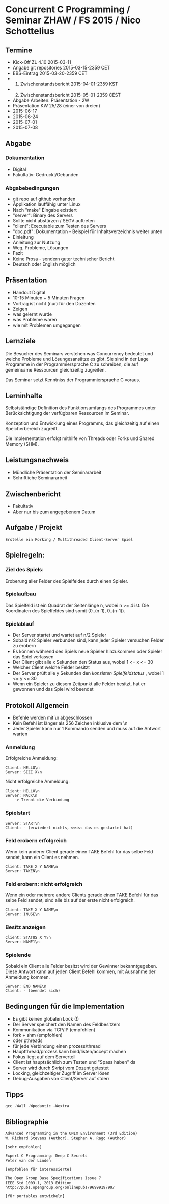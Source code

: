 # Concurrent C Programming / Seminar ZHAW / FS 2015 / Nico Schottelius

## Termine

* Kick-Off ZL 4.10          2015-03-11
* Angabe git repositories   2015-03-15-2359 CET
* EBS-Eintrag               2015-03-20-2359 CET
* 1. Zwischenstandsbericht  2015-04-01-2359 KST
* 2. Zwischenstandsbericht  2015-05-01-2359 CEST
* Abgabe Arbeiten: Präsentation - 2W
* Präsentation KW 25/28 (einer von dreien)
 * 2015-06-17
 * 2015-06-24
 * 2015-07-01
 * 2015-07-08

## Abgabe 

### Dokumentation

* Digital
* Fakultativ: Gedruckt/Gebunden

### Abgabebedingungen

* git repo auf github vorhanden
* Applikation lauffähig unter Linux
* Nach "make" Eingabe existiert
 * "server": Binary des Servers
  * Sollte nicht abstürzen / SEGV auftreten
 * "client": Executable zum Testen des Servers
 * "doc.pdf": Dokumentation - Beispiel für Inhaltsverzeichnis weiter unten
  * Einleitung
  * Anleitung zur Nutzung
  * Weg, Probleme, Lösungen
  * Fazit
  * Keine Prosa - sondern guter technischer Bericht
  * Deutsch oder English möglich

## Präsentation

* Handout Digital
* 10-15 Minuten + 5 Minuten Fragen
* Vortrag ist nicht (nur) für den Dozenten
* Zeigen 
 * was gelernt wurde
 * was Probleme waren
 * wie mit Problemen umgegangen

## Lernziele

Die Besucher des Seminars verstehen was Concurrency bedeutet und
welche Probleme und Lösungesansätze es gibt.
Sie sind in der Lage Programme in der Programmiersprache C zu 
schreiben, die auf gemeinsame Ressourcen gleichzeitig zugreifen.

Das Seminar setzt Kenntniss der Programmiersprache C voraus.

## Lerninhalte

Selbstständige Definition des Funktionsumfangs des
Programmes unter Berücksichtigung der verfügbaren Ressourcen
im Seminar.

Konzeption und Entwicklung eines Programms, das gleichzeitig
auf einen Speicherbereich zugreift.

Die Implementation erfolgt mithilfe von Threads oder Forks 
und Shared Memory (SHM).

## Leistungsnachweis

* Mündliche Präsentation der Seminararbeit
* Schriftliche Seminararbeit

## Zwischenbericht

* Fakultativ
* Aber nur bis zum angegebenem Datum

## Aufgabe / Projekt

    Erstelle ein Forking / Multithreaded Client-Server Spiel

## Spielregeln:

### Ziel des Spiels:

Eroberung aller Felder des Spielfeldes durch einen Spieler.

### Spielaufbau

Das Spielfeld ist ein Quadrat der Seitenlänge n, wobei n >= 4 ist.
Die Koordinaten des Spielfeldes sind somit (0..(n-1), 0..(n-1)).

### Spielablauf

* Der Server startet und wartet auf n/2 Spieler
* Sobald n/2 Spieler verbunden sind, kann jeder Spieler versuchen Felder zu erobern
* Es können während des Spiels neue Spieler hinzukommen oder Spieler das Spiel verlassen
* Der Client gibt alle x Sekunden den Status aus, wobei 1 <= x <= 30
 * Welcher Client welche Felder besitzt
* Der Server prüft alle y Sekunden den *konsisten Spielfeldstatus* , wobei 1 <= y <= 30
 * Wenn ein Spieler zu diesem Zeitpunkt alle Felder besitzt, hat er gewonnen und das Spiel wird beendet

## Protokoll Allgemein

* Befehle werden mit \n abgeschlossen
* Kein Befehl ist länger als 256 Zeichen inklusive dem \n
* Jeder Spieler kann nur 1 Kommando senden und muss auf die Antwort warten


### Anmeldung

Erfolgreiche Anmeldung:

    Client: HELLO\n
    Server: SIZE X\n

Nicht erfolgreiche Anmeldung:

    Client: HELLO\n
    Server: NACK\n
        -> Trennt die Verbindung

### Spielstart

    Server: START\n
    Client: - (erwiedert nichts, weiss das es gestartet hat)

### Feld erobern erfolgreich

Wenn kein anderer Client gerade einen TAKE Befehl für das selbe Feld sendet,
kann ein Client es nehmen.

    Client: TAKE X Y NAME\n
    Server: TAKEN\n

### Feld erobern: nicht erfolgreich

Wenn ein oder mehrere andere Clients gerade einen TAKE Befehl 
für das selbe Feld sendet, sind alle bis auf der erste nicht erfolgreich.

    Client: TAKE X Y NAME\n
    Server: INUSE\n

### Besitz anzeigen

    Client: STATUS X Y\n
    Server: NAME1\n


### Spielende

Sobald ein Client alle Felder besitzt wird der Gewinner bekanntgegeben.
Diese Antwort kann auf jeden Client Befehl kommen,
mit Ausnahme der Anmeldung kommen.

    Server: END NAME\n
    Client: - (beendet sich)

## Bedingungen für die Implementation
    
* Es gibt keinen globalen Lock (!)
* Der Server speichert den Namen des Feldbesitzers
* Kommunikation via TCP/IP (empfohlen)
* fork + shm (empfohlen)
 * oder pthreads
 * für jede Verbindung einen prozess/thread
 * Hauptthread/prozess kann bind/listen/accept machen
* Fokus liegt auf dem Serverteil
 * Client ist hauptsächlich zum Testen und "Spass haben" da
 * Server wird durch Skript vom Dozent getestet
* Locking, gleichzeitiger Zugriff im Server lösen
* Debug-Ausgaben von Client/Server auf stderr


## Tipps

    gcc -Wall -Wpedantic -Wextra


## Bibliographie

    Advanced Programming in the UNIX Environment (3rd Edition)
    W. Richard Stevens (Author), Stephen A. Rago (Author)

    [sehr empfohlen]

    Expert C Programming: Deep C Secrets
    Peter van der Linden

    [empfohlen für interessierte]

    The Open Group Base Specifications Issue 7
    IEEE Std 1003.1, 2013 Edition
    http://pubs.opengroup.org/onlinepubs/9699919799/

    [für portables entwickeln]

